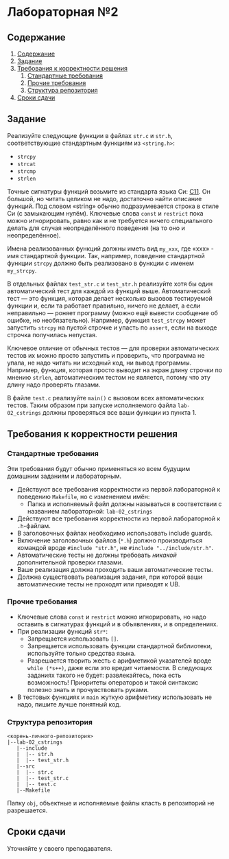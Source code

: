# Лабораторная №2

## Содержание
1. [Содержание](#содержание)
1. [Задание](#задание)
1. [Требования к корректности решения](#требования-к-корректности-решения)
    1. [Стандартные требования](#стандартные-требования)
    1. [Прочие требования](#прочие-требования)
    1. [Структура репозитория](#структура-репозитория)
1. [Сроки сдачи](#сроки-сдачи)

## Задание
Реализуйте следующие функции в файлах `str.c` и `str.h`, соответствующие стандартным функциям из `<string.h>`:

* `strcpy`
* `strcat`
* `strcmp`
* `strlen`

Точные сигнатуры функций возьмите из стандарта языка Си: [C11](http://www.open-std.org/jtc1/sc22/wg14/www/docs/n1256.pdf).
Он большой, но читать целиком не надо, достаточно найти описание функций.
Под словом «string» обычно подразумевается строка в стиле Си (с замыкающим нулём).
Ключевые слова `const` и `restrict` пока можно игнорировать, равно как и не требуется
ничего специального делать для случая неопределённого поведения (на то оно и неопределённое).

Имена реализованных функций должны иметь вид `my_xxx`, где «xxx» - имя стандартной функции. Так, например, поведение стандартной функции `strcpy` должно быть реализовано в функции с именем `my_strcpy`.

В отдельных файлах `test_str.c` и `test_str.h` реализуйте хотя бы один автоматический тест
для каждой из функций выше.
Автоматический тест — это функция, которая делает несколько вызовов тестируемой функции
и, если та работает правильно, ничего не делает, а если неправильно — роняет программу
(можно ещё вывести сообщение об ошибке, но необязательно).
Например, функция `test_strcpy` может запустить `strcpy` на пустой строчке и упасть
по `assert`, если на выходе строчка получилась непустая.

Ключевое отличие от обычных тестов — для проверки автоматических тестов их можно просто
запустить и проверить, что программа не упала, не надо читать ни исходный код, ни
вывод программы.
Например, функция, которая просто выводит на экран длину строчки по мнению `strlen`, автоматическим
тестом не является, потому что эту длину надо проверять глазами.

В файле `test.c` реализуйте `main()` с вызовом всех автоматических тестов.
Таким образом при запуске исполняемого файла `lab-02_cstrings` должны проверяться все ваши функции из пункта 1.

## Требования к корректности решения
### Стандартные требования
Эти требования будут обычно применяться ко всем будущим домашним заданиям
и лабораторным.

* Действуют все требования корректности из первой лабораторной к поведению `Makefile`,
  но с изменением имён:
  * Папка и исполняемый файл должны называться в соответствии с названием лабораторной: `lab-02_cstrings`
* Действуют все требования корректности из первой лабораторной к `.h`-файлам.
* В заголовочных файлах необходимо использовать include guards.
* Включение заголовочных файлов (`*.h`) должно производиться командой
  вроде `#include "str.h"`, не `#include "../include/str.h"`.
* Автоматические тесты не должны требовать _никакой_ дополнительной проверки глазами.
* Ваше реализация должна проходить ваши автоматические тесты.
* Должна существовать реализация задания, при которой ваши автоматические тесты не проходят или приводят к UB.

### Прочие требования
* Ключевые слова `const` и `restrict` можно игнорировать, но надо оставить в сигнатурах функций и в объявлениях, и в определениях.
* При реализации функций `str*`:
   * Запрещается использовать `[]`.
   * Запрещается использовать функции стандартной библиотеки, используйте только средства языка.
   * Разрешается творить жесть с арифметикой указателей вроде `while (*s++)`, даже если это
     вредит читаемости.
     В следующих заданиях такого не будет: развлекайтесь, пока есть возможность!
     Приоритеты операторов и такой синтаксис полезно знать и прочувствовать руками.
* В тестовых функциях и `main` жуткую арифметику использовать не надо, пишите лучше
  понятный код.

### Структура репозитория
```
<корень-личного-репозитория>
|--lab-02_cstrings
   |--include
   |  |-- str.h
   |  |-- test_str.h
   |--src
   |  |-- str.c
   |  |-- test_str.c
   |  |-- test.c
   |--Makefile
```

Папку `obj`, объектные и исполняемые файлы класть в репозиторий не разрешается.

## Сроки сдачи

Уточняйте у своего преподавателя.
